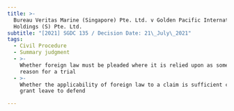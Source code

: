 ```yaml
---
title: >-
  Bureau Veritas Marine (Singapore) Pte. Ltd. v Golden Pacific International &
  Holdings (S) Pte. Ltd.
subtitle: "[2021] SGDC 135 / Decision Date: 21\_July\_2021"
tags:
  - Civil Procedure
  - Summary judgment
  - >-
    Whether foreign law must be pleaded where it is relied upon as some other
    reason for a trial
  - >-
    Whether the applicability of foreign law to a claim is sufficient cause to
    grant leave to defend

---
```

